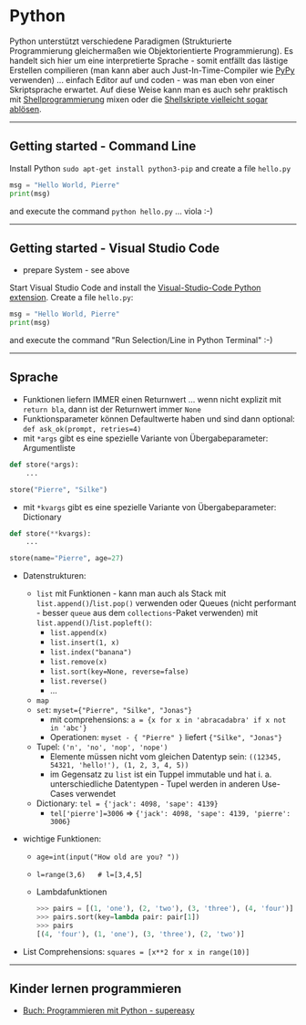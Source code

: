# Python

Python unterstützt verschiedene Paradigmen (Strukturierte Programmierung gleichermaßen wie Objektorientierte Programmierung). Es handelt sich hier um eine interpretierte Sprache - somit entfällt das lästige Erstellen compilieren (man kann aber auch Just-In-Time-Compiler wie [PyPy](https://de.wikipedia.org/wiki/PyPy) verwenden) ... einfach Editor auf und coden - was man eben von einer Skriptsprache erwartet. Auf diese Weise kann man es auch sehr praktisch mit [Shellprogrammierung](shellprogramming.md) mixen oder die [Shellskripte vielleicht sogar ablösen](https://medium.com/capital-one-developers/bashing-the-bash-replacing-shell-scripts-with-python-d8d201bc0989).

---

## Getting started - Command Line

Install Python `sudo apt-get install python3-pip` and create a file `hello.py`

```python
msg = "Hello World, Pierre"
print(msg)
```

and execute the command `python hello.py` ... viola :-)

---

## Getting started - Visual Studio Code

* prepare System - see above

Start Visual Studio Code and install the [Visual-Studio-Code Python extension](https://marketplace.visualstudio.com/items?itemName=ms-python.python). Create a file `hello.py`:

```python
msg = "Hello World, Pierre"
print(msg)
```

and execute the command "Run Selection/Line in Python Terminal" :-)

---

## Sprache

* Funktionen liefern IMMER einen Returnwert ... wenn nicht explizit mit `return bla`, dann ist der Returnwert immer `None`
* Funktionsparameter können Defaultwerte haben und sind dann optional: `def ask_ok(prompt, retries=4)`
* mit `*args` gibt es eine spezielle Variante von Übergabeparameter: Argumentliste

```python
def store(*args):
    ...

store("Pierre", "Silke")
```

* mit `*kvargs` gibt es eine spezielle Variante von Übergabeparameter: Dictionary

```python
def store(**kvargs):
    ...

store(name="Pierre", age=27)
```

* Datenstrukturen:
  * `list` mit Funktionen - kann man auch als Stack mit `list.append()`/`list.pop()` verwenden oder Queues (nicht performant - besser `queue` aus dem `collections`-Paket verwenden) mit `list.append()`/`list.popleft()`:
    * `list.append(x)`
    * `list.insert(1, x)`
    * `list.index("banana")`
    * `list.remove(x)`
    * `list.sort(key=None, reverse=false)`
    * `list.reverse()`
    * ...
  * `map`
  * `set`: `myset={"Pierre", "Silke", "Jonas"}`
    * mit comprehensions: `a = {x for x in 'abracadabra' if x not in 'abc'}`
    * Operationen: `myset - { "Pierre" }` liefert `{"Silke", "Jonas"}`
  * Tupel: `('n', 'no', 'nop', 'nope')`
    * Elemente müssen nicht vom gleichen Datentyp sein: `((12345, 54321, 'hello!'), (1, 2, 3, 4, 5))`
    * im Gegensatz zu `list` ist ein Tuppel immutable und hat i. a. unterschiedliche Datentypen - Tupel werden in anderen Use-Cases verwendet
  * Dictionary: `tel = {'jack': 4098, 'sape': 4139}`
    * `tel['pierre']=3006` => `{'jack': 4098, 'sape': 4139, 'pierre': 3006}`
* wichtige Funktionen:
  * `age=int(input("How old are you? "))`
  * `l=range(3,6)   # l=[3,4,5]`
  * Lambdafunktionen

    ```python
    >>> pairs = [(1, 'one'), (2, 'two'), (3, 'three'), (4, 'four')]
    >>> pairs.sort(key=lambda pair: pair[1])
    >>> pairs
    [(4, 'four'), (1, 'one'), (3, 'three'), (2, 'two')]
    ```

* List Comprehensions: `squares = [x**2 for x in range(10)]`

---

## Kinder lernen programmieren

* [Buch: Programmieren mit Python - supereasy](https://www.amazon.de/Programmieren-mit-Python-supereasy/dp/3831034575/ref=pd_sim_4?_encoding=UTF8&pd_rd_i=3831034575&pd_rd_r=0671b0b2-b66b-11e8-b7b1-1f841b9564db&pd_rd_w=soYkA&pd_rd_wg=aTAco&pf_rd_i=desktop-dp-sims&pf_rd_m=A3JWKAKR8XB7XF&pf_rd_p=a1f1e800-ed31-44e7-8f29-5b327ba0187a&pf_rd_r=WCJX42PT49VD9KM4WVX6&pf_rd_s=desktop-dp-sims&pf_rd_t=40701&psc=1&refRID=WCJX42PT49VD9KM4WVX6)